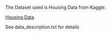 The Dataset used is Housing Data from Kaggle. 

[Housing Data](https://www.kaggle.com/datasets/yasserh/housing-prices-dataset)

See data_description.txt for details 